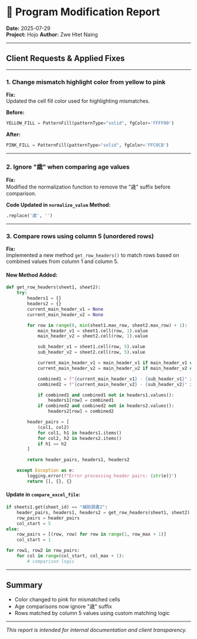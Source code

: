 
# 📝 Program Modification Report

**Date:** 2025-07-29  
**Project:** Hojo
**Author:** Zwe Htet Naing  

---

## Client Requests & Applied Fixes

---

### 1. Change mismatch highlight color from yellow to pink  

**Fix:**  
Updated the cell fill color used for highlighting mismatches.

**Before:**
```python
YELLOW_FILL = PatternFill(patternType="solid", fgColor='FFFF00')
```

**After:**
```python
PINK_FILL = PatternFill(patternType="solid", fgColor='FFC0CB')
```

---

### 2. Ignore "歳" when comparing age values  

**Fix:**  
Modified the normalization function to remove the "歳" suffix before comparison.

**Code Updated in `normalize_value` Method:**
```python
.replace('歳', '')
```

---

### 3. Compare rows using column 5 (unordered rows)  

**Fix:**  
Implemented a new method `get_row_headers()` to match rows based on combined values from column 1 and column 5.

#### New Method Added:
```python
def get_row_headers(sheet1, sheet2):
    try:
        headers1 = {}
        headers2 = {}
        current_main_header_v1 = None
        current_main_header_v2 = None

        for row in range(8, min(sheet1.max_row, sheet2.max_row) + 1):
            main_header_v1 = sheet1.cell(row, 1).value
            main_header_v2 = sheet2.cell(row, 1).value

            sub_header_v1 = sheet1.cell(row, 5).value
            sub_header_v2 = sheet2.cell(row, 5).value

            current_main_header_v1 = main_header_v1 if main_header_v1 else current_main_header_v1
            current_main_header_v2 = main_header_v2 if main_header_v2 else current_main_header_v2

            combined1 = f"{current_main_header_v1} - {sub_header_v1}" if sub_header_v1 and current_main_header_v1 else current_main_header_v1
            combined2 = f"{current_main_header_v2} - {sub_header_v2}" if sub_header_v2 and current_main_header_v2 else current_main_header_v2

            if combined1 and combined1 not in headers1.values():
                headers1[row] = combined1
            if combined2 and combined2 not in headers2.values():
                headers2[row] = combined2

        header_pairs = [
            (col1, col2)
            for col1, h1 in headers1.items()
            for col2, h2 in headers2.items()
            if h1 == h2
        ]

        return header_pairs, headers1, headers2

    except Exception as e:
        logging.error(f"Error processing header pairs: {str(e)}")
        return [], {}, {}
```

#### Update in `compare_excel_file`:
```python
if sheets1.get(sheet_id) == "補助調書2":
    header_pairs, headers1, headers2 = get_row_headers(sheet1, sheet2)
    row_pairs = header_pairs
    col_start = 5
else:
    row_pairs = [(row, row) for row in range(1, row_max + 1)]
    col_start = 1

for row1, row2 in row_pairs:
    for col in range(col_start, col_max + 1):
        # comparison logic
```

---

## Summary

- Color changed to pink for mismatched cells  
- Age comparisons now ignore "歳" suffix  
- Rows matched by column 5 values using custom matching logic  

---

_This report is intended for internal documentation and client transparency._
